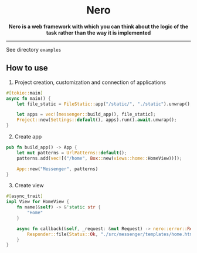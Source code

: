 <div align="center">
    <h1>Nero</h1>
    <p>
        <strong>Nero is a web framework with which you can think about the logic of the task rather than the way it is implemented</strong>
    </p>
</div>

---

See directory `examples`

## How to use

1. Project creation, customization and connection of applications

```rust
#[tokio::main]
async fn main() {
    let file_static = FileStatic::app("/static/", "./static").unwrap();

    let apps = vec![messenger::build_app(), file_static];
    Project::new(Settings::default(), apps).run().await.unwrap();
}
```

2. Create app

```rust
pub fn build_app() -> App {
    let mut patterns = UrlPatterns::default();
    patterns.add(vec![("/home", Box::new(views::home::HomeView))]);

    App::new("Messenger", patterns)
}
```

3. Create view

```rust
#[async_trait]
impl View for HomeView {
    fn name(&self) -> &'static str {
        "Home"
    }

    async fn callback(&self, _request: &mut Request) -> nero::error::Result<Responder> {
        Responder::file(Status::Ok, "./src/messenger/templates/home.html").await
    }
}
```